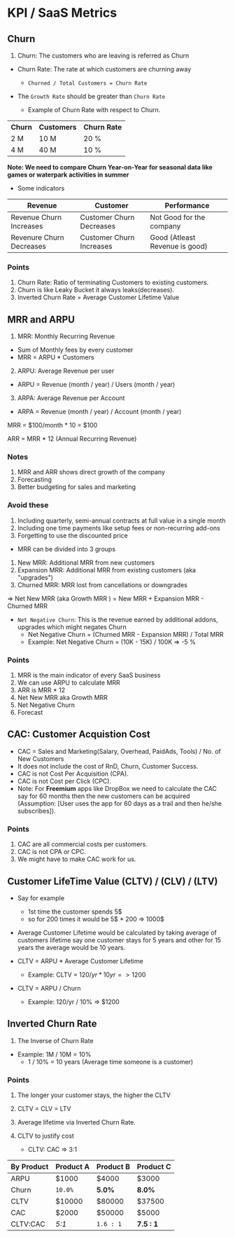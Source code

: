 # KPI / SaaS Metrics

## Churn
1. Churn: The customers who are leaving is referred as Churn
- Churn Rate: The rate at which customers are churning away
    - ```Churned / Total Customers = Churn Rate```
- The ```Growth Rate``` should be greater than ```Churn Rate```

    - Example of Churn Rate with respect to Churn.
<table>

<tr>
<th>Churn</th>
<th>Customers</th>
<th>Churn Rate</th>
</tr>

<tr>
<td>2 M</td>
<td>10 M</td>
<td>20 %</td>
</tr>

<tr>
<td>4 M</td>
<td>40 M</td>
<td>10 %</td>

</tr>

</table>

**Note: We need to compare Churn Year-on-Year for seasonal data like games or waterpark activities in summer**

- Some indicators

| Revenue | Customer | Performance |
| ------------- | ------------- | ------------- |
| Revenue Churn Increases | Customer Churn Decreases | Not Good for the company |
| Revenure Churn Decreases | Customer Churn Increases | Good (Atleast Revenue is good) |

### Points
1. Churn Rate: Ratio of terminating Customers to existing customers.
2. Churn is like Leaky Bucket it always leaks(decreases).
3. Inverted Churn Rate = Average Customer Lifetime Value

## MRR and ARPU

1. MRR: Monthly Recurring Revenue
- Sum of Monthly fees by every customer
- MRR = ARPU * Customers 

2. ARPU: Average Revenue per user
- ARPU = Revenue (month / year) / Users (month / year)

3. ARPA: Average Revenue per Account
- ARPA = Revenue (month / year) / Account (month / year)

MRR = $100/month * 10 = $100

ARR = MRR * 12 (Annual Recurring Revenue)

### Notes
1. MRR and ARR shows direct growth of the company
2. Forecasting
3. Better budgeting for sales and marketing

### Avoid these
1. Including quarterly, semi-annual contracts at full value in a single month
2. Including one time payments like setup fees or non-recurring add-ons
3. Forgetting to use the discounted price

- MRR can be divided into 3 groups
1. New MRR: Additional MRR from new customers
2. Expansion MRR: Additional MRR from existing customers (aka "upgrades")
3. Churned MRR: MRR lost from cancellations or downgrades

=> Net New MRR (aka Growth MRR ) = New MRR + Expansion MRR - Churned MRR

- ```Net Negative Churn```: This is the revenue earned by additional addons, upgrades which might negates Churn
    - Net Negative Churn = (Churned MRR - Expansion MRR) / Total MRR
    - Example: Net Negative Churn = (10K - 15K) / 100K => -5 %

### Points
1. MRR is the main indicator of every SaaS business
2. We can  use ARPU to calculate MRR
3. ARR is MRR * 12
4. Net New MRR aka Growth MRR
5. Net Negative Churn
6. Forecast

## CAC: Customer Acquistion Cost

- CAC = Sales and Marketing(Salary, Overhead, PaidAds, Tools) / No. of New Customers
- It does not include the cost of RnD, Churn, Customer Success.
- CAC is not Cost Per Acquisition (CPA).
- CAC is not Cost per Click (CPC).
- Note: For **Freemium** apps like DropBox we need to calculate the CAC say for 60 months then the new customers can be acquired (Assumption: [User uses the app for 60 days as a trail and then he/she subscribes]).

### Points
1. CAC are all commercial costs per customers.
2. CAC is not CPA or CPC.
3. We might have to make CAC work for us.

## Customer LifeTime Value (CLTV) / (CLV) / (LTV)
- Say for example 
    - 1st time the customer spends 5$
    - so for 200 times it would be 5$ * 200 => 1000$
- Average Customer Lifetime would be calculated by taking average of customers lifetime say one customer stays for 5 years and other for 15 years the average would be 10 years.

- CLTV = ARPU * Average Customer Lifetime
    - Example: CLTV = $120/yr * 10 yr => 1200$

- CLTV = ARPU / Churn 
    - Example: 120/yr / 10% => $1200

## Inverted Churn Rate

1. The Inverse of Churn Rate
- Example: 1M / 10M = 10%
    - 1 / 10% = 10 years (Average time someone is a customer)

### Points
1. The longer your customer stays, the higher the CLTV
2.  CLTV = CLV = LTV
3. Average lifetime via Inverted Churn Rate.
4. CLTV to justify cost

    - CLTV: CAC => 3:1

| By Product | Product A | Product B | Product C |
| ---------- | ----------| ----------| --------- |
| ARPU | $1000 | $4000 | $3000 |
| Churn | ```10.0%``` | **5.0%** | **__8.0%__** |
| CLTV | $10000 | $80000 | $37500 |
| CAC | $2000 | $50000 | $5000 | 
| CLTV:CAC | *5:1* | ```1.6 : 1``` | **7.5 : 1** |

